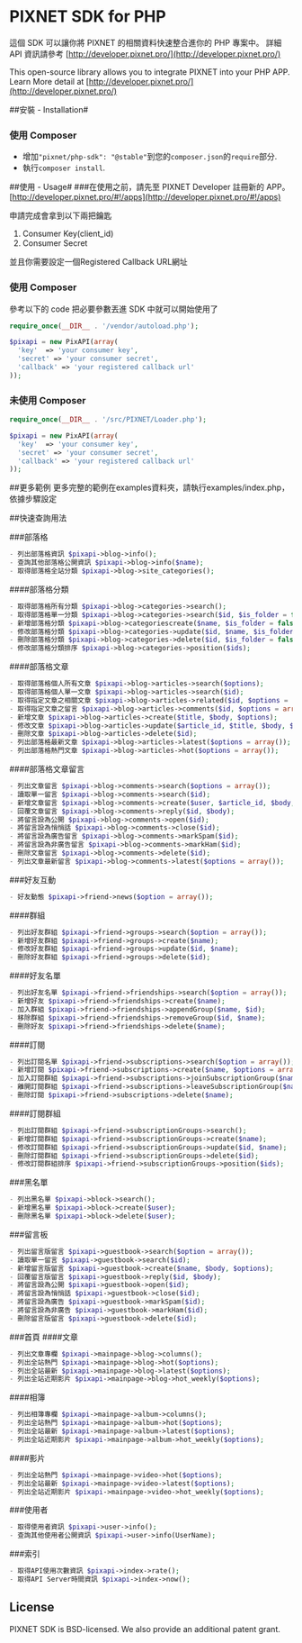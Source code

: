 PIXNET SDK for PHP
==============

這個 SDK 可以讓你將 PIXNET 的相關資料快速整合進你的 PHP 專案中。
詳細 API 資訊請參考 [http://developer.pixnet.pro/](http://developer.pixnet.pro/)

This open-source library allows you to integrate PIXNET into your PHP APP.
Learn More detail at [http://developer.pixnet.pro/](http://developer.pixnet.pro/)

##安裝 - Installation#
### 使用 Composer ###
- 增加`"pixnet/php-sdk": "@stable"`到您的`composer.json`的`require`部分.
- 執行`composer install`.

##使用 - Usage#
###在使用之前，請先至 PIXNET Developer 註冊新的 APP。
[http://developer.pixnet.pro/#!/apps](http://developer.pixnet.pro/#!/apps)

申請完成會拿到以下兩把鑰匙

 1. Consumer Key(client_id)
 2. Consumer Secret

並且你需要設定一個Registered Callback URL網址

### 使用 Composer ###
參考以下的 code 把必要參數丟進 SDK 中就可以開始使用了
```php
require_once(__DIR__ . '/vendor/autoload.php');

$pixapi = new PixAPI(array(
  'key'  => 'your consumer key',
  'secret' => 'your consumer secret',
  'callback' => 'your registered callback url'
));
```

### 未使用 Composer ###
```php
require_once(__DIR__ . '/src/PIXNET/Loader.php');

$pixapi = new PixAPI(array(
  'key'  => 'your consumer key',
  'secret' => 'your consumer secret',
  'callback' => 'your registered callback url'
));
```

##更多範例
更多完整的範例在examples資料夾，請執行examples/index.php，依據步驟設定

##快速查詢用法

###部落格
```php
- 列出部落格資訊 $pixapi->blog->info();
- 查詢其他部落格公開資訊 $pixapi->blog->info($name);
- 取得部落格全站分類 $pixapi->blog->site_categories();
```
####部落格分類
```php
- 取得部落格所有分類 $pixapi->blog->categories->search();
- 取得部落格單一分類 $pixapi->blog->categories->search($id, $is_folder = false);
- 新增部落格分類 $pixapi->blog->categoriescreate($name, $is_folder = false, $options = array());
- 修改部落格分類 $pixapi->blog->categories->update($id, $name, $is_folder = false, $options = array());
- 刪除部落格分類 $pixapi->blog->categories->delete($id, $is_folder = false);
- 修改部落格分類排序 $pixapi->blog->categories->position($ids);
```
####部落格文章
```php
- 取得部落格個人所有文章 $pixapi->blog->articles->search($options);
- 取得部落格個人單一文章 $pixapi->blog->articles->search($id);
- 取得指定文章之相關文章 $pixapi->blog->articles->related($id, $options = array());
- 取得指定文章之留言 $pixapi->blog->articles->comments($id, $options = array());
- 新增文章 $pixapi->blog->articles->create($title, $body, $options);
- 修改文章 $pixapi->blog->articles->update($article_id, $title, $body, $options);
- 刪除文章 $pixapi->blog->articles->delete($id);
- 列出部落格最新文章 $pixapi->blog->articles->latest($options = array());
- 列出部落格熱門文章 $pixapi->blog->articles->hot($options = array());
```
####部落格文章留言
```php
- 列出文章留言 $pixapi->blog->comments->search($options = array());
- 讀取單一留言 $pixapi->blog->comments->search($id);
- 新增文章留言 $pixapi->blog->comments->create($user, $article_id, $body, $options);
- 回覆文章留言 $pixapi->blog->comments->reply($id, $body);
- 將留言設為公開 $pixapi->blog->comments->open($id);
- 將留言設為悄悄話 $pixapi->blog->comments->close($id);
- 將留言設為廣告留言 $pixapi->blog->comments->markSpam($id);
- 將留言設為非廣告留言 $pixapi->blog->comments->markHam($id);
- 刪除文章留言 $pixapi->blog->comments->delete($id);
- 列出文章最新留言 $pixapi->blog->comments->latest($options = array());
```

###好友互動
```php
- 好友動態 $pixapi->friend->news($option = array());
```
####群組
```php
- 列出好友群組 $pixapi->friend->groups->search($option = array());
- 新增好友群組 $pixapi->friend->groups->create($name);
- 修改好友群組 $pixapi->friend->groups->update($id, $name);
- 刪除好友群組 $pixapi->friend->groups->delete($id);
```
####好友名單
```php
- 列出好友名單 $pixapi->friend->friendships->search($option = array());
- 新增好友 $pixapi->friend->friendships->create($name);
- 加入群組 $pixapi->friend->friendships->appendGroup($name, $id);
- 移除群組 $pixapi->friend->friendships->removeGroup($id, $name);
- 刪除好友 $pixapi->friend->friendships->delete($name);
```
####訂閱
```php
- 列出訂閱名單 $pixapi->friend->subscriptions->search($option = array());
- 新增訂閱 $pixapi->friend->subscriptions->create($name, $options = array());
- 加入訂閱群組 $pixapi->friend->subscriptions->joinSubscriptionGroup($name, $group_ids = array());
- 離開訂閱群組 $pixapi->friend->subscriptions->leaveSubscriptionGroup($name, $group_ids = array());
- 刪除訂閱 $pixapi->friend->subscriptions->delete($name);
```
####訂閱群組
```php
- 列出訂閱群組 $pixapi->friend->subscriptionGroups->search();
- 新增訂閱群組 $pixapi->friend->subscriptionGroups->create($name);
- 修改訂閱群組 $pixapi->friend->subscriptionGroups->update($id, $name);
- 刪除訂閱群組 $pixapi->friend->subscriptionGroups->delete($id);
- 修改訂閱群組排序 $pixapi->friend->subscriptionGroups->position($ids);
```

###黑名單
```php
- 列出黑名單 $pixapi->block->search();
- 新增黑名單 $pixapi->block->create($user);
- 刪除黑名單 $pixapi->block->delete($user);
```

###留言板
```php
- 列出留言版留言 $pixapi->guestbook->search($option = array());
- 讀取單一留言 $pixapi->guestbook->search($id);
- 新增留言版留言 $pixapi->guestbook->create($name, $body, $options);
- 回覆留言版留言 $pixapi->guestbook->reply($id, $body);
- 將留言設為公開 $pixapi->guestbook->open($id);
- 將留言設為悄悄話 $pixapi->guestbook->close($id);
- 將留言設為廣告 $pixapi->guestbook->markSpam($id);
- 將留言設為非廣告 $pixapi->guestbook->markHam($id);
- 刪除留言版留言 $pixapi->guestbook->delete($id);
```

###首頁
####文章
```php
- 列出文章專欄 $pixapi->mainpage->blog->columns();
- 列出全站熱門 $pixapi->mainpage->blog->hot($options);
- 列出全站最新 $pixapi->mainpage->blog->latest($options);
- 列出全站近期影片 $pixapi->mainpage->blog->hot_weekly($options);
```
####相簿
```php
- 列出相簿專欄 $pixapi->mainpage->album->columns();
- 列出全站熱門 $pixapi->mainpage->album->hot($options);
- 列出全站最新 $pixapi->mainpage->album->latest($options);
- 列出全站近期影片 $pixapi->mainpage->album->hot_weekly($options);
```
####影片
```php
- 列出全站熱門 $pixapi->mainpage->video->hot($options);
- 列出全站最新 $pixapi->mainpage->video->latest($options);
- 列出全站近期影片 $pixapi->mainpage->video->hot_weekly($options);
```
###使用者
```php
- 取得使用者資訊 $pixapi->user->info();
- 查詢其他使用者公開資訊 $pixapi->user->info(UserName);
```
###索引
```php
- 取得API使用次數資訊 $pixapi->index->rate();
- 取得API Server時間資訊 $pixapi->index->now();
```

## License
PIXNET SDK is BSD-licensed. We also provide an additional patent grant.